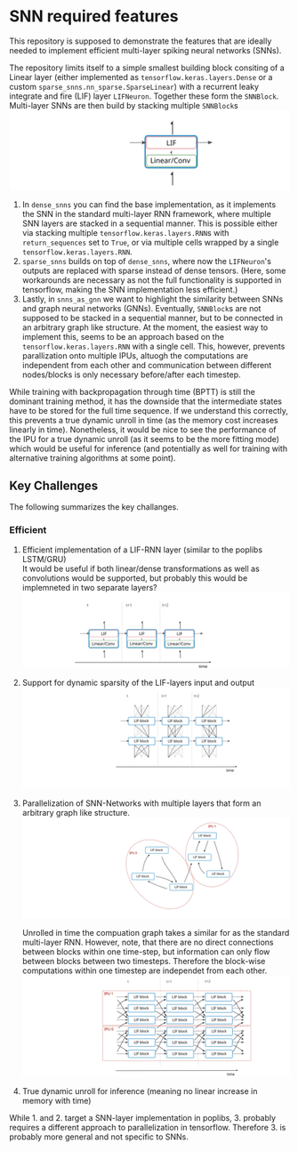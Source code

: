 # SNN required features

This repository is supposed to demonstrate the features that are ideally needed to implement efficient multi-layer spiking neural networks (SNNs).

The repository limits itself to a simple smallest building block consiting of a Linear layer (either implemented as `tensorflow.keras.layers.Dense` or a custom `sparse_snns.nn_sparse.SparseLinear`) with a recurrent leaky integrate and fire (LIF) layer `LIFNeuron`. Together these form the `SNNBlock`. Multi-layer SNNs are then build by stacking multiple `SNNBlock`s
<img src="./drawings/snn_cell.svg">

1. In `dense_snns` you can find the base implementation, as it implements the SNN in the standard multi-layer RNN framework, where multiple SNN layers are stacked in a sequential manner. This is possible either via stacking multiple `tensorflow.keras.layers.RNN`s with `return_sequences` set to `True`, or via multiple cells wrapped by a single `tensorflow.keras.layers.RNN`.
2. `sparse_snns` builds on top of `dense_snns`, where now the `LIFNeuron`'s outputs are replaced with sparse instead of dense tensors. (Here, some workarounds are necessary as not the full functionality is supported in tensorflow, making the SNN implementation less efficient.)
3. Lastly, in `snns_as_gnn` we want to highlight the similarity between SNNs and graph neural networks (GNNs). Eventually, `SNNBlock`s are not supposed to be stacked in a sequential manner, but to be connected in an arbitrary graph like structure. At the moment, the easiest way to implement this, seems to be an approach based on the `tensorflow.keras.layers.RNN` with a single cell. This, however, prevents parallization onto multiple IPUs, altuogh the computations are independent from each other and communication between different nodes/blocks is only necessary before/after each timestep.

While training with backpropagation through time (BPTT) is still the dominant training method, it has the downside that the intermediate states have to be stored for the full time sequence. If we understand this correctly, this prevents a true dynamic unroll in time (as the memory cost increases linearly in time). Nonetheless, it would be nice to see the performance of the IPU for a true dynamic unroll (as it seems to be the more fitting mode) which would be useful for inference (and potentially as well for training with alternative training algorithms at some point).

## Key Challenges

The following summarizes the key challanges.

### Efficient

1. Efficient implementation of a LIF-RNN layer (similar to the poplibs LSTM/GRU)  
    It would be useful if both linear/dense transformations as well as convolutions would be supported, but probably this would be implemneted in two separate layers?
    <img src="./drawings/snn_layer.svg">

2. Support for dynamic sparsity of the LIF-layers input and output
    <img src="./drawings/snn_sparse.svg">

3. Parallelization of SNN-Networks with multiple layers that form an arbitrary graph like structure.
    <img src="./drawings/snn_gnn_graph.svg">

    Unrolled in time the compuation graph takes a similar for as the standard multi-layer RNN. However, note, that there are no direct connections between blocks within one time-step, but information can only flow between blocks between two timesteps. Therefore the block-wise computations within one timestep are independet from each other.
    <img src="./drawings/snn_gnn_time.svg">

4. True dynamic unroll for inference (meaning no linear increase in memory with time)

While 1. and 2. target a SNN-layer implementation in poplibs, 3. probably requires a different approach to parallelization in tensorflow. Therefore 3. is probably more general and not specific to SNNs. 
